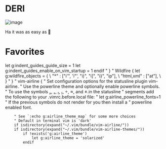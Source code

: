 # DERI

![image](https://user-images.githubusercontent.com/87865639/128960765-31f8f2d8-bc90-41a4-8e56-39d097f2b50f.png)
 
 Ha it was as easy as :pie:
 


# Favorites


let g:indent_guides_guide_size = 1
            let g:indent_guides_enable_on_vim_startup = 1
        endif
    " }
    " Wildfire {
    let g:wildfire_objects = {
                \ "*" : ["i'", 'i"', "i)", "i]", "i}", "ip"],
                \ "html,xml" : ["at"],
                \ }
    " }
    " vim-airline {
        " Set configuration options for the statusline plugin vim-airline.
        " Use the powerline theme and optionally enable powerline symbols.
        " To use the symbols , , , , , , and .in the statusline
        " segments add the following to your .vimrc.before.local file:
        "   let g:airline_powerline_fonts=1
        " If the previous symbols do not render for you then install a
        " powerline enabled font.

        " See `:echo g:airline_theme_map` for some more choices
        " Default in terminal vim is 'dark'
        if isdirectory(expand("~/.vim/bundle/vim-airline/"))
        if isdirectory(expand("~/.vim/bundle/vim-airline-themes/"))
            if !exists('g:airline_theme')
                let g:airline_theme = 'solarized'
            endif

